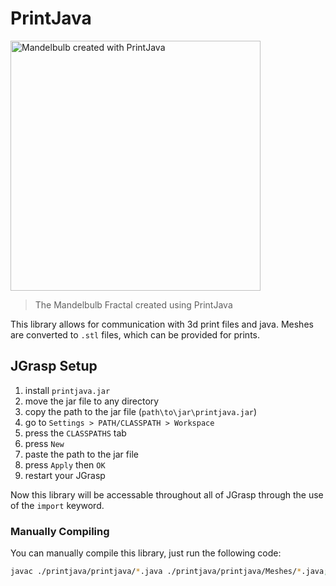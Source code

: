 
# PrintJava

<img align="center" src="./.github/mandelbulb.png" alt="Mandelbulb created with PrintJava" width="400">

> The Mandelbulb Fractal created using PrintJava

This library allows for communication with 3d print files and java. Meshes are converted to `.stl` files, which can be provided for prints.

## JGrasp Setup

1. install `printjava.jar`
2. move the jar file to any directory
3. copy the path to the jar file (`path\to\jar\printjava.jar`)
4. go to `Settings > PATH/CLASSPATH > Workspace`
5. press the `CLASSPATHS` tab
6. press `New`
7. paste the path to the jar file
8. press `Apply` then `OK`
9. restart your JGrasp

Now this library will be accessable throughout all of JGrasp through the use of the `import` keyword.

### Manually Compiling

You can manually compile this library, just run the following code:

```bash
javac ./printjava/printjava/*.java ./printjava/printjava/Meshes/*.java; jar cvf printjava.jar -C printjava .
```
